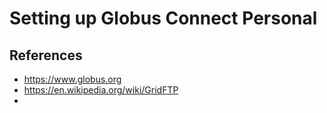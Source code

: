 # Setting up Globus Connect Personal

## References
- https://www.globus.org
- https://en.wikipedia.org/wiki/GridFTP
- 
